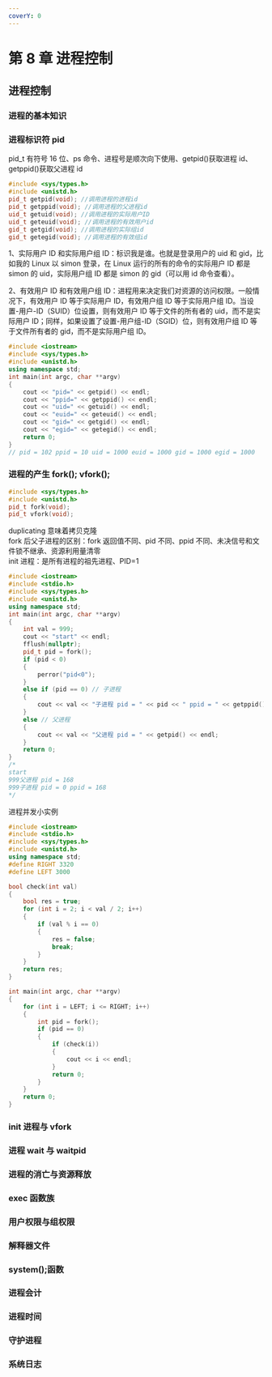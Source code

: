 ```yaml
---
coverY: 0
---
```


# 第 8 章 进程控制

## 进程控制

### 进程的基本知识

### 进程标识符 pid

pid_t 有符号 16 位、ps 命令、进程号是顺次向下使用、getpid()获取进程 id、getppid()获取父进程 id

```cpp
#include <sys/types.h>
#include <unistd.h>
pid_t getpid(void); //调用进程的进程id
pid_t getppid(void); //调用进程的父进程id
uid_t getuid(void); //调用进程的实际用户ID
uid_t geteuid(void); //调用进程的有效用户id
gid_t getgid(void); //调用进程的实际组id
gid_t getegid(void); //调用进程的有效组id
```

1、实际用户 ID 和实际用户组 ID：标识我是谁。也就是登录用户的 uid 和 gid，比如我的 Linux 以 simon 登录，在 Linux 运行的所有的命令的实际用户 ID 都是 simon 的 uid，实际用户组 ID 都是 simon 的 gid（可以用 id 命令查看）。

2、有效用户 ID 和有效用户组 ID：进程用来决定我们对资源的访问权限。一般情况下，有效用户 ID 等于实际用户 ID，有效用户组 ID 等于实际用户组 ID。当设置-用户-ID（SUID）位设置，则有效用户 ID 等于文件的所有者的 uid，而不是实际用户 ID；同样，如果设置了设置-用户组-ID（SGID）位，则有效用户组 ID 等于文件所有者的 gid，而不是实际用户组 ID。

```cpp
#include <iostream>
#include <sys/types.h>
#include <unistd.h>
using namespace std;
int main(int argc, char **argv)
{
    cout << "pid=" << getpid() << endl;
    cout << "ppid=" << getppid() << endl;
    cout << "uid=" << getuid() << endl;
    cout << "euid=" << geteuid() << endl;
    cout << "gid=" << getgid() << endl;
    cout << "egid=" << getegid() << endl;
    return 0;
}
// pid = 102 ppid = 10 uid = 1000 euid = 1000 gid = 1000 egid = 1000
```

### 进程的产生 fork(); vfork();

```cpp
#include <sys/types.h>
#include <unistd.h>
pid_t fork(void);
pid_t vfork(void);
```

duplicating 意味着拷贝克隆  
fork 后父子进程的区别：fork 返回值不同、pid 不同、ppid 不同、未决信号和文件锁不继承、资源利用量清零  
init 进程：是所有进程的祖先进程、PID=1

```cpp
#include <iostream>
#include <stdio.h>
#include <sys/types.h>
#include <unistd.h>
using namespace std;
int main(int argc, char **argv)
{
    int val = 999;
    cout << "start" << endl;
    fflush(nullptr);
    pid_t pid = fork();
    if (pid < 0)
    {
        perror("pid<0");
    }
    else if (pid == 0) // 子进程
    {
        cout << val << "子进程 pid = " << pid << " ppid = " << getppid() << endl;
    }
    else // 父进程
    {
        cout << val << "父进程 pid = " << getpid() << endl;
    }
    return 0;
}
/*
start
999父进程 pid = 168
999子进程 pid = 0 ppid = 168
*/
```

进程并发小实例

```cpp
#include <iostream>
#include <stdio.h>
#include <sys/types.h>
#include <unistd.h>
using namespace std;
#define RIGHT 3320
#define LEFT 3000

bool check(int val)
{
    bool res = true;
    for (int i = 2; i < val / 2; i++)
    {
        if (val % i == 0)
        {
            res = false;
            break;
        }
    }
    return res;
}

int main(int argc, char **argv)
{
    for (int i = LEFT; i <= RIGHT; i++)
    {
        int pid = fork();
        if (pid == 0)
        {
            if (check(i))
            {
                cout << i << endl;
            }
            return 0;
        }
    }
    return 0;
}
```

### init 进程与 vfork

### 进程 wait 与 waitpid

### 进程的消亡与资源释放

### exec 函数族

### 用户权限与组权限

### 解释器文件

### system();函数

### 进程会计

### 进程时间

### 守护进程

### 系统日志

